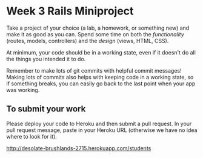 # Week 3 Rails Miniproject

Take a project of your choice (a lab, a homework, or something new) and make it as good as you can. Spend some time on both the *functionality* (routes, models, controllers) and the *design* (views, HTML, CSS). 

At minimum, your code should be in a working state, even if it doesn't do all the things you intended it to do. 

Remember to make lots of git commits with helpful commit messages! Making lots of commits also helps with keeping code in a working state, so if something breaks, you can easily go back to the last point when your app was working.

## To submit your work 

Please deploy your code to Heroku and then submit a pull request. In your pull request message, paste in your Heroku URL (otherwise we have no idea where to look for it). 

http://desolate-brushlands-2715.herokuapp.com/students